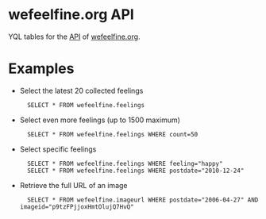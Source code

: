 # wefeelfine.org API

YQL tables for the [API](http://www.wefeelfine.org/api.html) of [wefeelfine.org](http://www.wefeelfine.org).

# Examples

* Select the latest 20 collected feelings

		SELECT * FROM wefeelfine.feelings
	
* Select even more feelings (up to 1500 maximum)

		SELECT * FROM wefeelfine.feelings WHERE count=50
	
* Select specific feelings

		SELECT * FROM wefeelfine.feelings WHERE feeling="happy"
		SELECT * FROM wefeelfine.feelings WHERE postdate="2010-12-24"

* Retrieve the full URL of an image

		SELECT * FROM wefeelfine.imageurl WHERE postdate="2006-04-27" AND imageid="p9tzFPjjoxHmtOlujQ7HvQ" 
